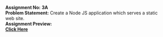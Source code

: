 **Assignment No:** **3A** <br/>
**Problem Statement:** Create a Node JS application which serves a static web site. <br/>
**Assignment Preview:** <br/>
[**Click Here**](https://youtu.be/De0V1kg_wUs)
